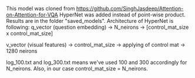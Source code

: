 This model was cloned from https://github.com/SinghJasdeep/Attention-on-Attention-for-VQA
HyperNet was added instead of point-wise product. Results are in the folder "saved_models".
Architecture of HyperNet is following:
q_vector (question embedding) -> N_neirons -> [control_mat_size x control_mat_size]

v_vector (visual features) -> control_mat_size -> applying of control mat -> 1280 neirons

log_100.txt and log_300.txt means we've used 100 and 300 accordingly for N_neirons. Also, in our case control_mat_size = N_neirons. 

